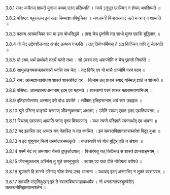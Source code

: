 3.8.1
रामः:
कयैतज् ज्ञायते युक्त्या कथम् एतत् प्रसिध्यति ।
न्याये ऽनुभूत एतस्मिन् न ज्ञेयम् अवशिष्यते ॥


3.8.2
वसिष्ठः:
बहुकालम् इयं रूढा मिथ्याज्ञानविषूचिका ।
जगन्नाम्नी विचाराख्याद् ऋते मन्त्रान् न शाम्यति ॥


3.8.3
वदाम्य् आख्यायिका राम या इमा बोधसिद्धये ।
ताश् चेच् छृणोषि तत् साधो मुक्त एवासि बुद्धिमान् ॥


3.8.4
नो चेद् उद्वेगशीलत्वाद् अर्धाद् उत्थाय गच्छसि ।
तत् तिर्यग्धर्मिणस् ते ऽद्य किञ्चिन् नापि तु सेत्स्यति ॥


3.8.5
यो ऽयम् अर्थं प्रार्थयते तदर्थं यतते तथा ।
सो ऽवश्यं तद् अवाप्नोति न चेच् छ्रान्तो निवर्तते ॥


3.8.6
साधुसङ्गमसच्छास्त्रपरो भवसि राम चेत् ।
तद् दिनैर् एव नो मासैः प्राप्नोषि परमं पदम् ॥


3.8.7
रामः:
आत्मज्ञानप्रबोधाय शास्त्रं शास्त्रविदां वर ।
किंनाम तत् प्रधानं स्याद् यस्मिञ् ज्ञाते न शोच्यते ॥


3.8.8
वसिष्ठः:
आत्मज्ञानप्रधानानाम् इदम् एव महामते ।
शास्त्राणां परमं शास्त्रं महारामायणाभिधम् ॥


3.8.9
इतिहासोत्तमाद् अस्मात् परो बोधः प्रवर्तते ।
सर्वेषाम् इतिहासानाम् अयं सार उदाहृतः ॥


3.8.10
श्रुते ऽस्मिन् वाङ्मये यस्माज् जीवन्मुक्तत्वम् अक्षतम् ।
उदेति स्वयम् एवात इदम् एवातिपावनम् ॥


3.8.11
स्थितम् एवास्तम् आयाति जगद् दृश्यं विचारणात् ।
यथा स्वप्ने परिज्ञाते स्वप्नार्थाद् एव भावना ॥


3.8.12
यद् इहास्ति तद् अन्यत्र यन् नेहास्ति न तत् क्वचित् ।
इमं समस्तविज्ञानशास्त्रकोशं विदुर् बुधाः ॥


3.8.13
य इदं शृणुयान् नित्यं तस्योदारचमत्कृतेः ।
बालस्यापि परं बोधं बुद्धिर् एति न संशयः ॥


3.8.14
यस्मै नेदं त्व् अभव्याय रोचते दुष्कृतोदयात् ।
विचारयतु यत् किञ्चित् स शास्त्रं ज्ञानवाङ्मयम् ॥


3.8.15
जीवन्मुक्तत्वम् अस्मिंस् तु श्रुते समनुभूयते ।
स्वयम् एव यथा पीते नीरोगत्वं वरौषधे ॥


3.8.16
श्रूयमाणे हि शास्त्रे ऽस्मिञ् श्रोता वेत्त्य् एतद् आत्मना ।
यथावद् इदम् अस्माभिर् न तूक्तं वरशापवत् ॥


3.8.17
शाम्यति संसृतिदुःखम् इदं ते स्वात्मविचारमहाकथयैव ।
नो धनदानतपश्श्रुतवेदैस् तत्कथनोज्झितयत्नशतेन ॥

